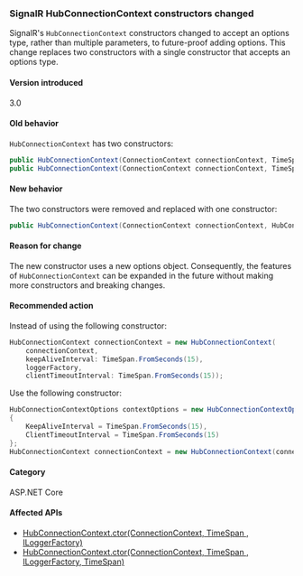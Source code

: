 ### SignalR HubConnectionContext constructors changed

SignalR's `HubConnectionContext` constructors changed to accept an options type, rather than multiple parameters, to future-proof adding options. This change replaces two constructors with a single constructor that accepts an options type.

#### Version introduced

3.0

#### Old behavior

`HubConnectionContext` has two constructors:

```csharp
public HubConnectionContext(ConnectionContext connectionContext, TimeSpan keepAliveInterval, ILoggerFactory loggerFactory);
public HubConnectionContext(ConnectionContext connectionContext, TimeSpan keepAliveInterval, ILoggerFactory loggerFactory, TimeSpan clientTimeoutInterval);
```

#### New behavior

The two constructors were removed and replaced with one constructor:

```csharp
public HubConnectionContext(ConnectionContext connectionContext, HubConnectionContextOptions contextOptions, ILoggerFactory loggerFactory)
```

#### Reason for change

The new constructor uses a new options object. Consequently, the features of `HubConnectionContext` can be expanded in the future without making more constructors and breaking changes.

#### Recommended action

Instead of using the following constructor:

```csharp
HubConnectionContext connectionContext = new HubConnectionContext(
    connectionContext, 
    keepAliveInterval: TimeSpan.FromSeconds(15), 
    loggerFactory, 
    clientTimeoutInterval: TimeSpan.FromSeconds(15));
```

Use the following constructor:

```csharp
HubConnectionContextOptions contextOptions = new HubConnectionContextOptions()
{
    KeepAliveInterval = TimeSpan.FromSeconds(15),
    ClientTimeoutInterval = TimeSpan.FromSeconds(15)
};
HubConnectionContext connectionContext = new HubConnectionContext(connectionContext, contextOptions, loggerFactory);
```

#### Category

ASP.NET Core

#### Affected APIs

- [HubConnectionContext.ctor(ConnectionContext, TimeSpan , ILoggerFactory)](/dotnet/api/microsoft.aspnetcore.signalr.hubconnectioncontext.-ctor?view=aspnetcore-2.2#Microsoft_AspNetCore_SignalR_HubConnectionContext__ctor_Microsoft_AspNetCore_Connections_ConnectionContext_System_TimeSpan_Microsoft_Extensions_Logging_ILoggerFactory_)
- [HubConnectionContext.ctor(ConnectionContext, TimeSpan , ILoggerFactory, TimeSpan)](/dotnet/api/microsoft.aspnetcore.signalr.hubconnectioncontext.-ctor?view=aspnetcore-2.2#Microsoft_AspNetCore_SignalR_HubConnectionContext__ctor_Microsoft_AspNetCore_Connections_ConnectionContext_System_TimeSpan_Microsoft_Extensions_Logging_ILoggerFactory_)

